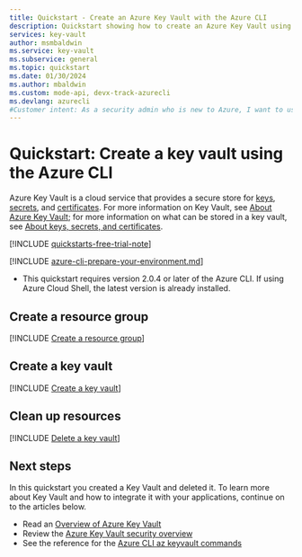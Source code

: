 ```yaml
---
title: Quickstart - Create an Azure Key Vault with the Azure CLI
description: Quickstart showing how to create an Azure Key Vault using the Azure CLI
services: key-vault
author: msmbaldwin
ms.service: key-vault
ms.subservice: general
ms.topic: quickstart
ms.date: 01/30/2024
ms.author: mbaldwin
ms.custom: mode-api, devx-track-azurecli 
ms.devlang: azurecli
#Customer intent: As a security admin who is new to Azure, I want to use Key Vault to securely store keys and passwords in Azure
---
```

# Quickstart: Create a key vault using the Azure CLI

Azure Key Vault is a cloud service that provides a secure store for [keys](../keys/index.yml), [secrets](../secrets/index.yml), and [certificates](../certificates/index.yml). For more information on Key Vault, see [About Azure Key Vault](overview.md); for more information on what can be stored in a key vault, see [About keys, secrets, and certificates](about-keys-secrets-certificates.md).

[!INCLUDE [quickstarts-free-trial-note](~/reusable-content/ce-skilling/azure/includes/quickstarts-free-trial-note.md)]

[!INCLUDE [azure-cli-prepare-your-environment.md](~/reusable-content/azure-cli/azure-cli-prepare-your-environment.md)]

 - This quickstart requires version 2.0.4 or later of the Azure CLI. If using Azure Cloud Shell, the latest version is already installed.

## Create a resource group

[!INCLUDE [Create a resource group](~/reusable-content/ce-skilling/azure/includes/cli-rg-create.md)]

## Create a key vault

[!INCLUDE [Create a key vault](../includes/key-vault-cli-kv-creation.md)]

## Clean up resources

[!INCLUDE [Delete a key vault](~/reusable-content/ce-skilling/azure/includes/cli-rg-delete.md)]

## Next steps

In this quickstart you created a Key Vault and deleted it. To learn more about Key Vault and how to integrate it with your applications, continue on to the articles below.

- Read an [Overview of Azure Key Vault](overview.md)
- Review the [Azure Key Vault security overview](security-features.md)
- See the reference for the [Azure CLI az keyvault commands](/cli/azure/keyvault)
